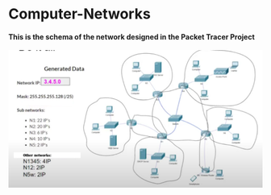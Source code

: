 # Computer-Networks
#### This is the schema of the network designed in the Packet Tracer Project
![](https://github.com/biancabotezatu2909/Images/blob/main/ComputerNetworkSchema.png)
